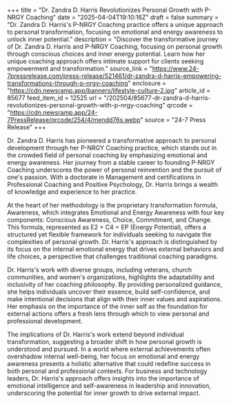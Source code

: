 +++
title = "Dr. Zandra D. Harris Revolutionizes Personal Growth with P-NRGY Coaching"
date = "2025-04-04T19:10:16Z"
draft = false
summary = "Dr. Zandra D. Harris's P-NRGY Coaching practice offers a unique approach to personal transformation, focusing on emotional and energy awareness to unlock inner potential."
description = "Discover the transformative journey of Dr. Zandra D. Harris and P-NRGY Coaching, focusing on personal growth through conscious choices and inner energy potential. Learn how her unique coaching approach offers intimate support for clients seeking empowerment and transformation."
source_link = "https://www.24-7pressrelease.com/press-release/521461/dr-zandra-d-harris-empowering-transformations-through-p-nrgy-coaching"
enclosure = "https://cdn.newsramp.app/banners/lifestyle-culture-2.jpg"
article_id = 85677
feed_item_id = 12525
url = "/202504/85677-dr-zandra-d-harris-revolutionizes-personal-growth-with-p-nrgy-coaching"
qrcode = "https://cdn.newsramp.app/24-7PressRelease/qrcode/254/4/mendd76s.webp"
source = "24-7 Press Release"
+++

<p>Dr. Zandra D. Harris has pioneered a transformative approach to personal development through her P-NRGY Coaching practice, which stands out in the crowded field of personal coaching by emphasizing emotional and energy awareness. Her journey from a stable career to founding P-NRGY Coaching underscores the power of personal reinvention and the pursuit of one's passion. With a doctorate in Management and certifications in Professional Coaching and Positive Psychology, Dr. Harris brings a wealth of knowledge and experience to her practice.</p><p>At the heart of her methodology is the proprietary transformation formula, Awareness, which integrates Emotional and Energy Awareness with four key components: Conscious Awareness, Choice, Commitment, and Change. This formula, represented as E2 + C4 = EP (Energy Potential), offers a structured yet flexible framework for individuals seeking to navigate the complexities of personal growth. Dr. Harris's approach is distinguished by its focus on the internal emotional energy that drives external behaviors and life choices, a perspective that challenges traditional coaching paradigms.</p><p>Dr. Harris's work with diverse groups, including veterans, church communities, and women's organizations, highlights the adaptability and inclusivity of her coaching philosophy. By providing personalized guidance, she helps individuals uncover their essence, build self-confidence, and make intentional decisions that align with their inner values and aspirations. Her emphasis on the importance of the inner self as the foundation for external actions offers a fresh lens through which to view personal and professional development.</p><p>The implications of Dr. Harris's work extend beyond individual transformation, suggesting a broader shift in how personal growth is understood and pursued. In a world where external achievements often overshadow internal well-being, her focus on emotional and energy awareness presents a holistic alternative that could redefine success in both personal and professional contexts. For business and technology leaders, Dr. Harris's approach offers insights into the importance of emotional intelligence and self-awareness in leadership and innovation, underscoring the potential for inner growth to drive external impact.</p>